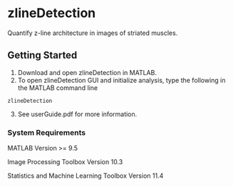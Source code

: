 # zlineDetection

Quantify z-line architecture in images of striated muscles. 

## Getting Started

1. Download and open zlineDetection in MATLAB.
2. To open zlineDetection GUI and initialize analysis, type the following in the MATLAB command line
```
zlineDetection
```
3. See userGuide.pdf for more information. 

### System Requirements

MATLAB Version >= 9.5 

Image Processing Toolbox Version 10.3

Statistics and Machine Learning Toolbox Version 11.4
